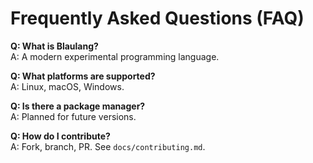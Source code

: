 # Frequently Asked Questions (FAQ)

**Q: What is Blaulang?**  
A: A modern experimental programming language.

**Q: What platforms are supported?**  
A: Linux, macOS, Windows.

**Q: Is there a package manager?**  
A: Planned for future versions.

**Q: How do I contribute?**  
A: Fork, branch, PR. See `docs/contributing.md`.
